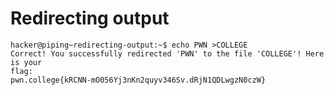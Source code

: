 # Redirecting output
    hacker@piping~redirecting-output:~$ echo PWN >COLLEGE
    Correct! You successfully redirected 'PWN' to the file 'COLLEGE'! Here is your 
    flag:
    pwn.college{kRCNN-mO056Yj3nKn2quyv346Sv.dRjN1QDLwgzN0czW}
